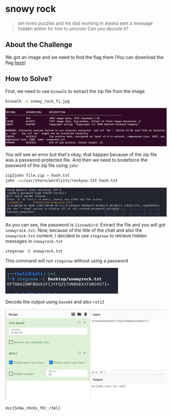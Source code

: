 # snowy rock
> am loves puzzles and his dad working in alaska sent a message hidden within for him to uncover
Can you decode it?

## About the Challenge
We got an image and we need to find the flag there (You can download the flag [here](snowy_rock_fi.jpg))

## How to Solve?
First, we need to use `binwalk` to extract the zip file from the image

```bash
binwalk -e snowy_rock_fi.jpg
```

![binwalk](images/binwalk.png)

You will see an error but that's okay, that happen because of the zip file was a password-protected file. And then we need to bruteforce the password of the zip file using `john`

```bash
zip2john file.zip > hash.txt
john -w=/usr/share/wordlists/rockyou.txt hash.txt
```

![john](images/john.png)

As you can see, the password is `11snowbird`. Extract the file and you will got `snowyrock.txt`. Now, because of the title of the chall and also the `snowyrock.txt` content, I decided to use `stegsnow` to retrieve hidden messages in `snowyrock.txt`

```
stegsnow -C snowyrock.txt
```

This command will run `stegsnow` without using a password

![stegsnow](images/stegsnow.png)

Decode the output using `base64` and also `rot13`

![flag](images/flag.png)

```
dsc{SnOw_rOcKs_fOr_r34l}
```